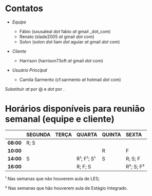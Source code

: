 # Contatos #
  * _Equipe_
    * Fábio (sousaleal _dot_ fabio _at_ gmail _dot_com)
    * Renato (slade2005 _at_ gmail _dot_ com)
    * Solon (solon _dot_ liam _dot_ aguiar _at_ gmail _dot_ com)

  * _Cliente_
    * Harrison (harrison73oft _at_ gmail _dot_ com)
  * _Usuário Principal_
    * Camila Sarmento (cf.sarmento _at_ hotmail _dot_ com)

Substituir _at_ por @ e _dot_ por .

# Horários disponíveis para reunião semanal (equipe e cliente) #

|         | **SEGUNDA** | **TERÇA** | **QUARTA**   | **QUINTA** | **SEXTA**   |
|:--------|:------------|:-----------|:-------------|:-----------|:------------|
| **08:00** | R; S      |         |            |          |           |
| **10:00** |           |         |            | R        | F         |
| **14:00** | S         |         | R¹; F¹; S¹ | S        | R; S; F   |
| **16:00** |           |         | R; F; S    |          | R²; S; F² |

¹ Nas semanas que não houverem aula de LES;

² Nas semanas que hão houverem aula de Estágio Integrado.